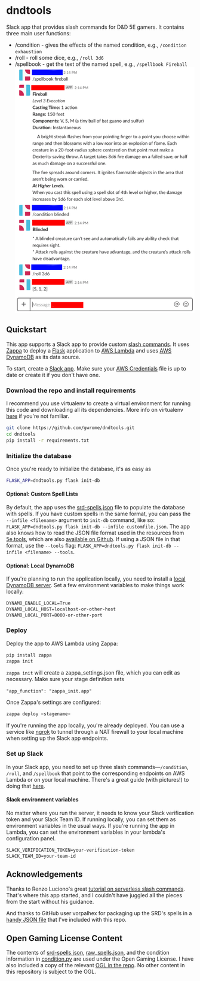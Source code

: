 # dndtools
Slack app that provides slash commands for D&D 5E gamers. It contains three main user functions:
* /condition - gives the effects of the named condition, e.g., `/condition exhaustion`
* /roll - roll some dice, e.g., `/roll 3d6`
* /spellbook - get the text of the named spell, e.g., `/spellbook Fireball`
![alt text](docs/dndtools-screenshot.png "dndtools in action")
## Quickstart
This app supports a Slack app to provide custom [slash commands](https://api.slack.com/slash-commands). It uses [Zappa](https://github.com/Miserlou/Zappa) to deploy a [Flask](http://flask.pocoo.org/) application to [AWS Lambda](https://aws.amazon.com/lambda/) and uses [AWS DynamoDB](https://aws.amazon.com/dynamodb/) as its data source.

To start, create a [Slack app](https://api.slack.com/slack-apps). Make sure your [AWS Credentials](https://aws.amazon.com/blogs/security/a-new-and-standardized-way-to-manage-credentials-in-the-aws-sdks/) file is up to date or create it if you don't have one.

### Download the repo and install requirements
I recommend you use virtualenv to create a virtual environment for running this code and downloading all its dependencies. More info on virtualenv [here](https://packaging.python.org/guides/installing-using-pip-and-virtualenv/) if you're not familiar.

```sh
git clone https://github.com/gwrome/dndtools.git
cd dndtools
pip install -r requirements.txt
```

### Initialize the database
Once you're ready to initialize the database, it's as easy as 

```sh
FLASK_APP=dndtools.py flask init-db
```

#### Optional: Custom Spell Lists
By default, the app uses the [srd-spells.json](dndtools/srd-spells.json) file to populate the database with spells. If you have custom spells in the same format, you can pass the `--infile <filename>` argument to `init-db` command, like so: `FLASK_APP=dndtools.py flask init-db --infile customfile.json`. The app also knows how to read the JSON file format used in the resources from [5e.tools](http://5e.tools), which are also [available on Github](https://github.com/TheGiddyLimit/TheGiddyLimit.github.io). If using a JSON file in that format, use the `--tools` flag: `FLASK_APP=dndtools.py flask init-db --infile <filename> --tools`.

#### Optional: Local DynamoDB
If you're planning to run the application locally, you need to install a [local DynamoDB server](https://docs.aws.amazon.com/amazondynamodb/latest/developerguide/DynamoDBLocal.html). Set a few environment variables to make things work locally:
```
DYNAMO_ENABLE_LOCAL=True
DYNAMO_LOCAL_HOST=localhost-or-other-host
DYNAMO_LOCAL_PORT=8000-or-other-port
```

### Deploy
Deploy the app to AWS Lambda using Zappa:
```sh
pip install zappa
zappa init
```

`zappa init` will create a zappa_settings.json file, which you can edit as necessary. Make sure your stage definition sets

`"app_function": "zappa_init.app"`

Once Zappa's settings are configured:
```sh
zappa deploy <stagename>
```

If you're running the app locally, you're already deployed. You can use a service like [ngrok](https://ngrok.com/) to tunnel through a NAT firewall to your local machine when setting up the Slack app endpoints.

### Set up Slack
In your Slack app, you need to set up three slash commands—`/condition`, `/roll`, and `/spellbook` that point to the corresponding endpoints on AWS Lambda or on your local machine. There's a great guide (with pictures!) to doing that [here](https://renzo.lucioni.xyz/serverless-slash-commands-with-python/).

#### Slack environment variables
No matter where you run the server, it needs to know your Slack verification token and your Slack Team ID. If running locally, you can set them as environment variables in the usual ways. If you're running the app in Lambda, you can set the environment variables in your lambda's configuration panel.
```
SLACK_VERIFICATION_TOKEN=your-verification-token
SLACK_TEAM_ID=your-team-id
```

## Acknowledgements
Thanks to Renzo Luciono's great [tutorial on serverless slash commands](https://renzo.lucioni.xyz/serverless-slash-commands-with-python/). That's where this app started, and I couldn't have juggled all the pieces from the start without his guidance.

And thanks to GitHub user vorpalhex for packaging up the SRD's spells in a [handy JSON file](https://github.com/vorpalhex/srd_spells) that I've included with this repo.

## Open Gaming License Content
The contents of [srd-spells.json](dndtools/srd-spells.json), [raw_spells.json](tests/raw_spells.json), and the condition information in [condition.py](dndtools/condition.py) are used under the Open Gaming License. I have also included a copy of the relevant [OGL in the repo](ogl.html). No other content in this repository is subject to the OGL.

